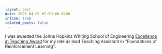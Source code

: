 ```yaml
---
layout: post
date: 2025-04-01 07:59:00-0400
inline: true
related_posts: false
---
```


I was awarded the Johns Hopkins Whiting School of Engineering [Excellence in Teaching Award](https://engineering.jhu.edu/faculty-staff/excellence-in-teaching-advising-mentoring-awards/) for my role as lead Teaching Assistant in "Foundations of Reinforcement Learning".
